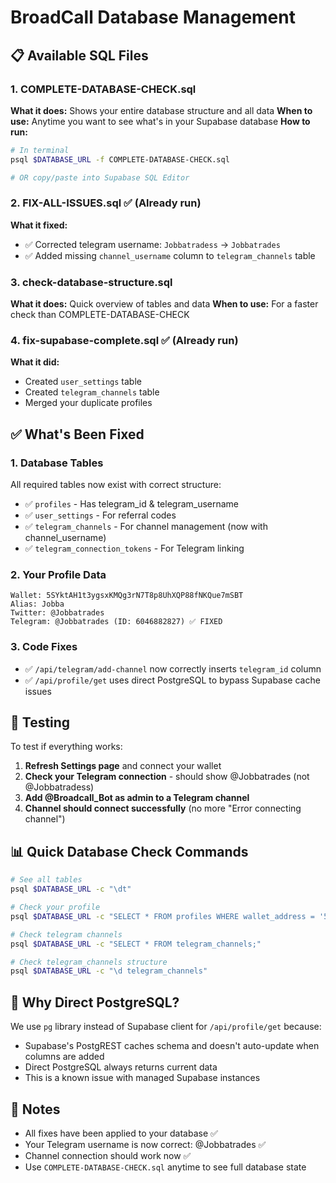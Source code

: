 # BroadCall Database Management

## 📋 Available SQL Files

### 1. **COMPLETE-DATABASE-CHECK.sql**
**What it does:** Shows your entire database structure and all data
**When to use:** Anytime you want to see what's in your Supabase database
**How to run:**
```bash
# In terminal
psql $DATABASE_URL -f COMPLETE-DATABASE-CHECK.sql

# OR copy/paste into Supabase SQL Editor
```

### 2. **FIX-ALL-ISSUES.sql** ✅ (Already run)
**What it fixed:**
- ✅ Corrected telegram username: `Jobbatradess` → `Jobbatrades`
- ✅ Added missing `channel_username` column to `telegram_channels` table

### 3. **check-database-structure.sql**
**What it does:** Quick overview of tables and data
**When to use:** For a faster check than COMPLETE-DATABASE-CHECK

### 4. **fix-supabase-complete.sql** ✅ (Already run)
**What it did:**
- Created `user_settings` table
- Created `telegram_channels` table
- Merged your duplicate profiles

## ✅ What's Been Fixed

### 1. Database Tables
All required tables now exist with correct structure:
- ✅ `profiles` - Has telegram_id & telegram_username
- ✅ `user_settings` - For referral codes
- ✅ `telegram_channels` - For channel management (now with channel_username)
- ✅ `telegram_connection_tokens` - For Telegram linking

### 2. Your Profile Data
```
Wallet: 5SYktAH1t3ygsxKMQg3rN7T8p8UhXQP88fNKQue7mSBT
Alias: Jobba
Twitter: @Jobbatrades
Telegram: @Jobbatrades (ID: 6046882827) ✅ FIXED
```

### 3. Code Fixes
- ✅ `/api/telegram/add-channel` now correctly inserts `telegram_id` column
- ✅ `/api/profile/get` uses direct PostgreSQL to bypass Supabase cache issues

## 🧪 Testing

To test if everything works:

1. **Refresh Settings page** and connect your wallet
2. **Check your Telegram connection** - should show @Jobbatrades (not @Jobbatradess)
3. **Add @Broadcall_Bot as admin to a Telegram channel**
4. **Channel should connect successfully** (no more "Error connecting channel")

## 📊 Quick Database Check Commands

```bash
# See all tables
psql $DATABASE_URL -c "\dt"

# Check your profile
psql $DATABASE_URL -c "SELECT * FROM profiles WHERE wallet_address = '5SYktAH1t3ygsxKMQg3rN7T8p8UhXQP88fNKQue7mSBT';"

# Check telegram channels
psql $DATABASE_URL -c "SELECT * FROM telegram_channels;"

# Check telegram_channels structure
psql $DATABASE_URL -c "\d telegram_channels"
```

## 🔧 Why Direct PostgreSQL?

We use `pg` library instead of Supabase client for `/api/profile/get` because:
- Supabase's PostgREST caches schema and doesn't auto-update when columns are added
- Direct PostgreSQL always returns current data
- This is a known issue with managed Supabase instances

## 📝 Notes

- All fixes have been applied to your database ✅
- Your Telegram username is now correct: @Jobbatrades ✅
- Channel connection should work now ✅
- Use `COMPLETE-DATABASE-CHECK.sql` anytime to see full database state

